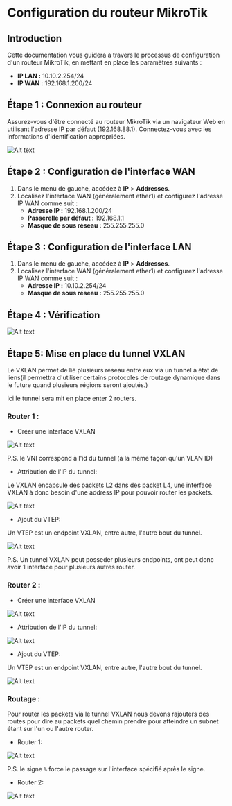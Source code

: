 # Configuration du routeur MikroTik

## Introduction

Cette documentation vous guidera à travers le processus de configuration d'un routeur MikroTik, en mettant en place les paramètres suivants :

- **IP LAN :** 10.10.2.254/24
- **IP WAN :** 192.168.1.200/24

## Étape 1 : Connexion au routeur

Assurez-vous d'être connecté au routeur MikroTik via un navigateur Web en utilisant l'adresse IP par défaut (192.168.88.1). Connectez-vous avec les informations d'identification appropriées.

![Alt text](image.png)


## Étape 2 : Configuration de l'interface WAN

1. Dans le menu de gauche, accédez à **IP** > **Addresses**.
2. Localisez l'interface WAN (généralement ether1) et configurez l'adresse IP WAN comme suit :
   - **Adresse IP :** 192.168.1.200/24
   - **Passerelle par défaut :** 192.168.1.1
   - **Masque de sous réseau :** 255.255.255.0

## Étape 3 : Configuration de l'interface LAN

1. Dans le menu de gauche, accédez à **IP** > **Addresses**.
2. Localisez l'interface WAN (généralement ether1) et configurez l'adresse IP WAN comme suit :
   - **Adresse IP :** 10.10.2.254/24
   - **Masque de sous réseau :** 255.255.255.0


## Étape 4 : Vérification

![Alt text](image-1.png)


## Étape 5: Mise en place du tunnel VXLAN

Le VXLAN permet de lié plusieurs réseau entre eux via un tunnel à état de liens(il permettra d'utiliser certains protocoles de routage dynamique dans le future quand plusieurs régions seront ajoutés.)

Ici le tunnel sera mit en place enter 2 routers.

### Router 1 :

- Créer une interface VXLAN

![Alt text](image-2.png)

P.S. le VNI correspond à l'id du tunnel (à la même façon qu'un VLAN ID)

- Attribution de l'IP du tunnel:

Le VXLAN encapsule des packets L2 dans des packet L4, une interface VXLAN à donc besoin d'une address IP pour pouvoir router les packets.

![Alt text](image-3.png)

- Ajout du VTEP: 

Un VTEP est un endpoint VXLAN, entre autre, l'autre bout du tunnel.

![Alt text](image-4.png)

P.S. Un tunnel VXLAN peut posseder plusieurs endpoints, ont peut donc avoir 1 interface pour plusieurs autres router.


### Router 2 :

- Créer une interface VXLAN

![Alt text](image-5.png)


- Attribution de l'IP du tunnel:


![Alt text](image-6.png)

- Ajout du VTEP: 

Un VTEP est un endpoint VXLAN, entre autre, l'autre bout du tunnel.

![Alt text](image-7.png)


### Routage :

Pour router les packets via le tunnel VXLAN nous devons rajouters des routes pour dire au packets quel chemin prendre pour atteindre un subnet étant sur l'un ou l'autre router.

- Router 1:

![Alt text](image-9.png)

P.S. le signe `%` force le passage sur l'interface spécifié après le signe.

- Router 2:

![Alt text](image-8.png)
